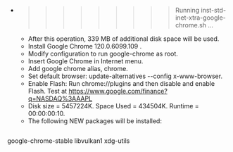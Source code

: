 * >>>>>>>>> Running inst-std-inet-xtra-google-chrome.sh ...
  * After this operation, 339 MB of additional disk space will be used.
  * Install Google Chrome 120.0.6099.109 .
  * Modify configuration to run google-chrome as root.
  * Insert Google Chrome in Internet menu.
  * Add google chrome alias, chrome.
  * Set default browser: update-alternatives --config x-www-browser.
  * Enable Flash: Run chrome://plugins and then disable and enable Flash. Test at https://www.google.com/finance?q=NASDAQ%3AAAPL
  * Disk size = 5457224K. Space Used = 434504K. Runtime = 00:00:00:10.
  * The following NEW packages will be installed:
  ```bash
google-chrome-stable libvulkan1 xdg-utils
  ```
